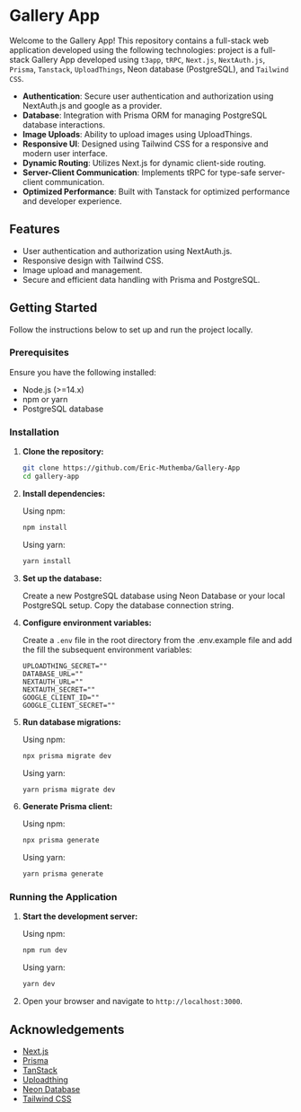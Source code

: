 # Gallery App

Welcome to the Gallery App! This repository contains a full-stack web application developed using the following technologies:
 project is a full-stack Gallery App developed using `t3app`, `tRPC`, `Next.js`, `NextAuth.js`, `Prisma`, `Tanstack`, `UploadThings`, Neon database (PostgreSQL), and `Tailwind CSS`.


- **Authentication**: Secure user authentication and authorization using NextAuth.js and google as a provider.
- **Database**: Integration with Prisma ORM for managing PostgreSQL database interactions.
- **Image Uploads**: Ability to upload images using UploadThings.
- **Responsive UI**: Designed using Tailwind CSS for a responsive and modern user interface.
- **Dynamic Routing**: Utilizes Next.js for dynamic client-side routing.
- **Server-Client Communication**: Implements tRPC for type-safe server-client communication.
- **Optimized Performance**: Built with Tanstack for optimized performance and developer experience.

## Features

- User authentication and authorization using NextAuth.js.
- Responsive design with Tailwind CSS.
- Image upload and management.
- Secure and efficient data handling with Prisma and PostgreSQL.

## Getting Started

Follow the instructions below to set up and run the project locally.

### Prerequisites

Ensure you have the following installed:

- Node.js (>=14.x)
- npm or yarn
- PostgreSQL database

### Installation

1. **Clone the repository:**

    ```bash
    git clone https://github.com/Eric-Muthemba/Gallery-App
    cd gallery-app
    ```

2. **Install dependencies:**

    Using npm:
    ```bash
    npm install
    ```

    Using yarn:
    ```bash
    yarn install
    ```

3. **Set up the database:**

    Create a new PostgreSQL database using Neon Database or your local PostgreSQL setup. Copy the database connection string.

4. **Configure environment variables:**

    Create a `.env` file in the root directory from the .env.example file and add the fill the subsequent environment variables:

    ```env
    UPLOADTHING_SECRET=""
    DATABASE_URL=""
    NEXTAUTH_URL=""
    NEXTAUTH_SECRET=""
    GOOGLE_CLIENT_ID=""
    GOOGLE_CLIENT_SECRET=""
    ```

5. **Run database migrations:**

    Using npm:
    ```bash
    npx prisma migrate dev
    ```

    Using yarn:
    ```bash
    yarn prisma migrate dev
    ```

6. **Generate Prisma client:**

    Using npm:
    ```bash
    npx prisma generate
    ```

    Using yarn:
    ```bash
    yarn prisma generate
    ```

### Running the Application

1. **Start the development server:**

    Using npm:
    ```bash
    npm run dev
    ```

    Using yarn:
    ```bash
    yarn dev
    ```

2. Open your browser and navigate to `http://localhost:3000`.


## Acknowledgements

- [Next.js](https://nextjs.org/)
- [Prisma](https://www.prisma.io/)
- [TanStack](https://tanstack.com/)
- [Uploadthing](https://uploadthing.com/)
- [Neon Database](https://neon.tech/)
- [Tailwind CSS](https://tailwindcss.com/)

